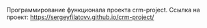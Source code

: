 Программирование функционала проекта crm-project.
Ссылка на проект: https://sergeyfilatovv.github.io/crm-project/
